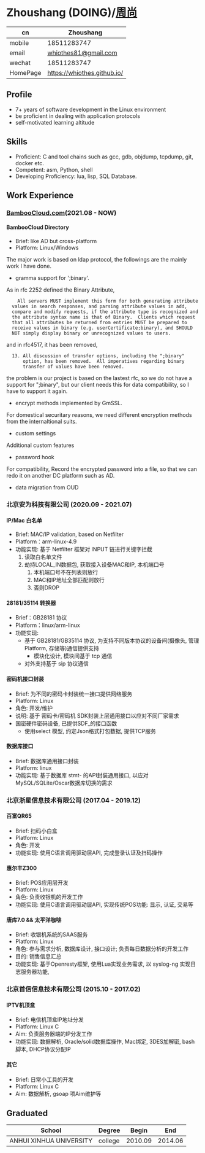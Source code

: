 # Zhoushang (DOING)/[周尚](/CV_CN)

| cn       | Zhoushang                   |
|----------|-----------------------------|
| mobile   | 18511283747                 |
| email    | whiothes81@gmail.com        |
| wechat   | 18511283747                 |
| HomePage | https://whiothes.github.io/ |


## Profile

- 7+ years of software development in the Linux environment
- be proficient in dealing with application protocols 
- self-motivated learning altitude 


## Skills

- Proficient: C and tool chains such as gcc, gdb, objdump, tcpdump, git, docker etc.
- Competent: asm, Python, shell 
- Developing Proficiency: lua, lisp, SQL Database.

## Work Experience

### [BambooCloud.com](https://BambooCloud.com)(2021.08 - NOW)

#### BambooCloud Directory

- Brief: like AD but cross-platform
- Platform: Linux/Windows

The major work is based on ldap protocol, the followings are the mainly work I have done.
- gramma support for ';binary'. 

As in rfc 2252 defined the Binary Attribute,

        All servers MUST implement this form for both generating attribute
      values in search responses, and parsing attribute values in add,
      compare and modify requests, if the attribute type is recognized and
      the attribute syntax name is that of Binary.  Clients which request
      that all attributes be returned from entries MUST be prepared to
      receive values in binary (e.g. userCertificate;binary), and SHOULD
      NOT simply display binary or unrecognized values to users.

and in rfc4517, it has been removed,

      13. All discussion of transfer options, including the ";binary"
          option, has been removed.  All imperatives regarding binary
          transfer of values have been removed.


the problem is our project is based on the lastest rfc, so we do not have a support 
for ";binary", but our client needs this for data compatibility, so I have to support it again.

- encrypt methods implemented by GmSSL.

For domestical securitary reasons, we need different encryption methods from the internaltional suits.

- custom settings 

Additional custom features

- password hook

For compatibility, Record the encrypted password into a file, so that we can redo it on another DC platform such as AD.

- data migration from OUD


### 北京安为科技有限公司 (2020.09 - 2021.07)

#### IP/Mac 白名单
  - Brief: MAC/IP validation, based on Netfilter
  - Platform：arm-linux-4.9
  - 功能实现: 基于 Netfilter 框架对 INPUT 链进行关键字拦截
    1. 读取白名单文件
    2. 劫持LOCAL_IN数据包, 获取接入设备MAC和IP, 本机端口号
       1. 本机端口号不在列表则放行
       2. MAC和IP地址全部匹配则放行
       3. 否则DROP

#### 28181/35114 转换器
  - Brief：GB28181 协议
  - Platform：linux/arm-linux
  - 功能实现:
    - 基于 GB28181/GB35114 协议, 为支持不同版本协议的设备间(摄像头, 管理Platform, 存储等)通信提供支持
      - 模块化设计, 模块间基于 tcp 通信
    - 对外支持基于 sip 协议通信

#### 密码机接口封装
  - Brief: 为不同的密码卡封装统一接口提供网络服务
  - Platform: Linux
  - 角色: 开发/维护
  - 说明:
    基于 密码卡/密码机 SDK封装上层通用接口以应对不同厂家需求
  - 国密硬件密码设备, 已提供SDF_的接口函数
      - 使用select 模型, 约定Json格式打包数据, 提供TCP服务

#### 数据库接口
  - Brief: 数据库通用接口封装
  - Platform: linux
  - 功能实现: 基于数据库 stmt- 的API封装通用接口, 以应对 MySQL/SQLite/Oscar数据库切换的需求

### 北京浙星信息技术有限公司 (2017.04 - 2019.12)

#### 百富QR65
  - Brief: 扫码小白盒
  - Platform: Linux
  - 角色: 开发
  - 功能实现: 使用C语言调用驱动层API, 完成登录认证及扫码操作

#### 惠尔丰Z300
  - Brief: POS应用层开发
  - Platform: Linux
  - 角色: 负责收银机的开发工作
  - 功能实现: 使用C语言调用驱动层API, 实现传统POS功能: 显示, 认证, 交易等

#### 唐库7.0 && 太平洋咖啡

- Brief: 收银机系统的SAAS服务 
- Platform: Linux 
- ⻆⾊: 参与需求分析, 数据库设计, 接⼝设计; 负责每⽇数据分析的开发⼯作 
- ⽬的: 销售信息汇总 
- 功能实现: 基于Openresty框架, 使用Lua实现业务需求, 以 syslog-ng 实现日志服务器功能, 

### 北京首信信息技术有限公司 (2015.10 - 2017.02)

#### IPTV机顶盒
  - Brief: 电信机顶盒IP地址分发
  - Platform: Linux C
  - Aim: 负责服务器端的IP分发工作
  - 功能实现: 数据解析, Oracle/solid数据库操作, Mac绑定, 3DES加解密, bash脚本, DHCP协议分配IP

#### 其它
  - Brief: 日常小工具的开发
  - Platform: Linux C
  - Aim: 数据解析, gsoap 项Aim维护等


## Graduated
| School                  | Degree       | Begin   | End     |
|-------------------------|--------------|---------|---------|
| ANHUI XINHUA UNIVERSITY | college      | 2010.09 | 2014.06 |
